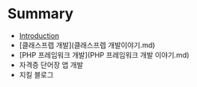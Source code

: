 # Summary

* [Introduction](README.md)
* [클래스프렙 개발](클래스프렙 개발이야기.md)
* [PHP 프레임워크 개발](PHP 프레임워크 개발 이야기.md)
* 자격증 단어장 앱 개발
* 지킬 블로그

